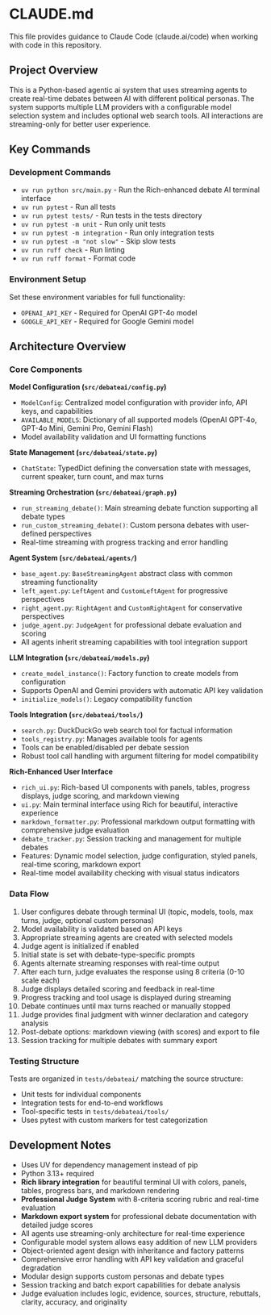# CLAUDE.md

This file provides guidance to Claude Code (claude.ai/code) when working with code in this repository.

## Project Overview

This is a Python-based agentic ai system that uses streaming agents to create real-time debates between AI with different political personas. The system supports multiple LLM providers with a configurable model selection system and includes optional web search tools. All interactions are streaming-only for better user experience.

## Key Commands

### Development Commands
- `uv run python src/main.py` - Run the Rich-enhanced debate AI terminal interface
- `uv run pytest` - Run all tests
- `uv run pytest tests/` - Run tests in the tests directory
- `uv run pytest -m unit` - Run only unit tests
- `uv run pytest -m integration` - Run only integration tests
- `uv run pytest -m "not slow"` - Skip slow tests
- `uv run ruff check` - Run linting
- `uv run ruff format` - Format code

### Environment Setup
Set these environment variables for full functionality:
- `OPENAI_API_KEY` - Required for OpenAI GPT-4o model
- `GOOGLE_API_KEY` - Required for Google Gemini model

## Architecture Overview

### Core Components

**Model Configuration (`src/debateai/config.py`)**
- `ModelConfig`: Centralized model configuration with provider info, API keys, and capabilities
- `AVAILABLE_MODELS`: Dictionary of all supported models (OpenAI GPT-4o, GPT-4o Mini, Gemini Pro, Gemini Flash)
- Model availability validation and UI formatting functions

**State Management (`src/debateai/state.py`)**
- `ChatState`: TypedDict defining the conversation state with messages, current speaker, turn count, and max turns

**Streaming Orchestration (`src/debateai/graph.py`)**
- `run_streaming_debate()`: Main streaming debate function supporting all debate types
- `run_custom_streaming_debate()`: Custom persona debates with user-defined perspectives
- Real-time streaming with progress tracking and error handling

**Agent System (`src/debateai/agents/`)**
- `base_agent.py`: `BaseStreamingAgent` abstract class with common streaming functionality
- `left_agent.py`: `LeftAgent` and `CustomLeftAgent` for progressive perspectives
- `right_agent.py`: `RightAgent` and `CustomRightAgent` for conservative perspectives
- `judge_agent.py`: `JudgeAgent` for professional debate evaluation and scoring
- All agents inherit streaming capabilities with tool integration support

**LLM Integration (`src/debateai/models.py`)**
- `create_model_instance()`: Factory function to create models from configuration
- Supports OpenAI and Gemini providers with automatic API key validation
- `initialize_models()`: Legacy compatibility function

**Tools Integration (`src/debateai/tools/`)**
- `search.py`: DuckDuckGo web search tool for factual information
- `tools_registry.py`: Manages available tools for agents
- Tools can be enabled/disabled per debate session
- Robust tool call handling with argument filtering for model compatibility

**Rich-Enhanced User Interface**
- `rich_ui.py`: Rich-based UI components with panels, tables, progress displays, judge scoring, and markdown viewing
- `ui.py`: Main terminal interface using Rich for beautiful, interactive experience
- `markdown_formatter.py`: Professional markdown output formatting with comprehensive judge evaluation
- `debate_tracker.py`: Session tracking and management for multiple debates
- Features: Dynamic model selection, judge configuration, styled panels, real-time scoring, markdown export
- Real-time model availability checking with visual status indicators

### Data Flow

1. User configures debate through terminal UI (topic, models, tools, max turns, judge, optional custom personas)
2. Model availability is validated based on API keys
3. Appropriate streaming agents are created with selected models
4. Judge agent is initialized if enabled
5. Initial state is set with debate-type-specific prompts
6. Agents alternate streaming responses with real-time output
7. After each turn, judge evaluates the response using 8 criteria (0-10 scale each)
8. Judge displays detailed scoring and feedback in real-time
9. Progress tracking and tool usage is displayed during streaming
10. Debate continues until max turns reached or manually stopped
11. Judge provides final judgment with winner declaration and category analysis
12. Post-debate options: markdown viewing (with scores) and export to file
13. Session tracking for multiple debates with summary export

### Testing Structure

Tests are organized in `tests/debateai/` matching the source structure:
- Unit tests for individual components
- Integration tests for end-to-end workflows
- Tool-specific tests in `tests/debateai/tools/`
- Uses pytest with custom markers for test categorization

## Development Notes

- Uses UV for dependency management instead of pip
- Python 3.13+ required
- **Rich library integration** for beautiful terminal UI with colors, panels, tables, progress bars, and markdown rendering
- **Professional Judge System** with 8-criteria scoring rubric and real-time evaluation
- **Markdown export system** for professional debate documentation with detailed judge scores
- All agents use streaming-only architecture for real-time experience
- Configurable model system allows easy addition of new LLM providers
- Object-oriented agent design with inheritance and factory patterns
- Comprehensive error handling with API key validation and graceful degradation
- Modular design supports custom personas and debate types
- Session tracking and batch export capabilities for debate analysis
- Judge evaluation includes logic, evidence, sources, structure, rebuttals, clarity, accuracy, and originality